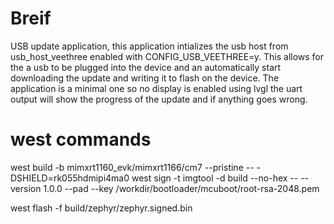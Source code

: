 # Breif 

USB update application, this application intializes the usb host from usb_host_veethree enabled with CONFIG_USB_VEETHREE=y.
This allows for the a usb to be plugged into the device and an automatically start downloading the update and writing it to
flash on the device. The application is a minimal one so no display is enabled using lvgl the uart output will show the progress 
of the update and if anything goes wrong.

# west commands
west build -b mimxrt1160_evk/mimxrt1166/cm7 --pristine -- -DSHIELD=rk055hdmipi4ma0
west sign -t imgtool -d build --no-hex -- --version 1.0.0 --pad --key /workdir/bootloader/mcuboot/root-rsa-2048.pem

west flash -f build/zephyr/zephyr.signed.bin

